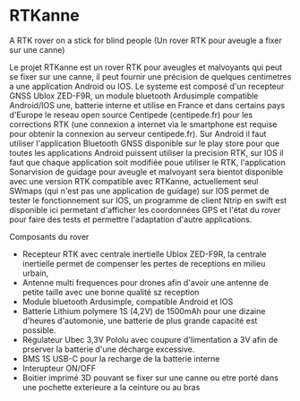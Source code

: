 # RTKanne
A RTK rover on a stick for blind people (Un rover RTK pour aveugle a fixer sur une canne)

Le projet RTKanne est un rover RTK pour aveugles et malvoyants qui peut se fixer sur une canne, il peut fournir une précision de quelques centimetres a une application Android ou IOS. Le systeme est composé d'un recepteur GNSS Ublox ZED-F9R, un module bluetooth Ardusimple compatible Android/IOS une, batterie interne et utilise en France et dans certains pays d'Europe le reseau open source Centipede (centipede.fr) pour les corrections RTK (une connexion a internet via le smartphone est requise pour obtenir la connexion au serveur centipede.fr). Sur Android il faut utiliser l'application Bluetooth GNSS disponible sur le play store pour que toutes les applications Android puissent utiliser la precision RTK, sur IOS il faut que chaque application soit modifiée poue utiliser le RTK, l'application Sonarvision de guidage pour aveugle et malvoyant sera bientot disponible avec une version RTK compatible avec RTKanne, actuellement seul SWmaps (qui n'est pas une application de guidage) sur IOS permet de tester le fonctionnement sur IOS, un programme de client Ntrip en swift est disponible ici permetant d'afficher les coordonnées GPS et l'état du rover pour faire des tests et permettre l'adaptation d'autre applications.

Composants du rover
- Recepteur RTK avec centrale inertielle Ublox ZED-F9R, la centrale inertielle permet de compenser les pertes de receptions en milieu urbain,
- Antenne multi frequences pour drones afin d'avoir une antenne de petite taille avec une bonne qualité sz reception
- Module bluetooth Ardusimple, compatible Android et IOS
- Batterie Lithium polymere 1S (4,2V) de 1500mAh pour une dizaine d'heures d'automonie, une batterie de plus grande capacité est possible.
- Régulateur Ubec 3,3V Pololu avec coupure d'limentation a 3V afin de prserver la batterie d'une décharge excessive.
- BMS 1S USB-C pour la recharge de la batterie interne
- Interupteur ON/OFF
- Boitier imprimé 3D pouvant se fixer sur une canne ou etre porté dans une pochette exterieure a la ceinture ou au bras 
